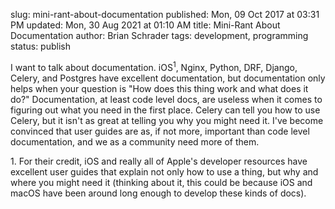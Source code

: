 slug: mini-rant-about-documentation
published: Mon, 09 Oct 2017 at 03:31 PM
updated: Mon, 30 Aug 2021 at 01:10 AM
title: Mini-Rant About Documentation
author: Brian Schrader
tags: development, programming
status: publish


I want to talk about documentation. iOS<sup>1</sup>, Nginx, Python, DRF, Django, Celery, and Postgres have excellent documentation, but documentation only helps when your question is "How does this thing work and what does it do?" Documentation, at least code level docs, are useless when it comes to figuring out what you need in the first place. Celery can tell you how to use Celery, but it isn't as great at telling you why you might need it. I've become convinced that user guides are as, if not more, important than code level documentation, and we as a community need more of them.


<div class="footnote">
1. For their credit, iOS and really all of Apple's developer resources have excellent user guides that explain not only how to use a thing, but why and where you might need it (thinking about it, this could be because iOS and macOS have been around long enough to develop these kinds of docs).
</div>
